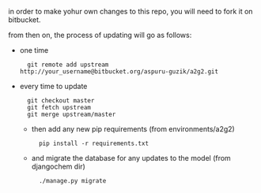 in order to make yohur own changes to this repo, you will need to fork it on bitbucket.

from then on, the process of updating will go as follows:

- one time

        git remote add upstream http://your_username@bitbucket.org/aspuru-guzik/a2g2.git

- every time to update

        git checkout master
        git fetch upstream
        git merge upstream/master

    - then add any new pip requirements (from environments/a2g2)
            
            pip install -r requirements.txt

    - and migrate the database for any updates to the model (from djangochem dir)
            
            ./manage.py migrate



